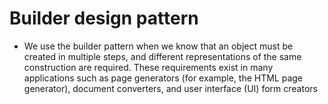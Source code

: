# Builder design pattern 

- We use the builder pattern when we know that an object must be created in multiple steps, and different representations of the same construction are required. These requirements exist in many applications such as page generators (for example, the HTML page generator), document converters, and user interface (UI) form creators